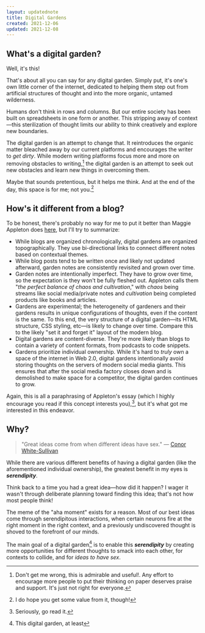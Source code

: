 ```yaml
---
layout: updatednote
title: Digital Gardens
created: 2021-12-06
updated: 2021-12-08
---
```

## What's a digital garden?

Well, it's this!

That's about all you can say for any digital garden. Simply put, it's one's own little corner of the internet, dedicated to helping them step out from artificial structures of thought and into the more organic, untamed wilderness.

Humans don't think in rows and columns. But our entire society has been built on spreadsheets in one form or another. This stripping away of context—this sterilization of thought limits our ability to think creatively and explore new boundaries.

The digital garden is an attempt to change that. It reintroduces the organic matter bleached away by our current platforms and encourages the writer to *get dirty*. While modern writing platforms focus more and more on removing obstacles to writing,[^1] the digital garden is an attempt to seek out new obstacles and learn new things in overcoming them.

Maybe that sounds pretentious, but it helps me think. And at the end of the day, this space is for me; not you.[^2]

## How's it different from a blog?

To be honest, there's probably no way for me to put it better than Maggie Appleton does [here](https://maggieappleton.com/garden-history), but I'll try to summarize:

* While blogs are organized chronologically, digital gardens are organized topographically. They use bi-directional links to connect different notes based on contextual themes.
* While blog posts tend to be written once and likely not updated afterward, garden notes are consistently revisited and grown over time.
* Garden notes are intentionally imperfect. They have to grow over time, so the expectation is they won't be fully fleshed out. Appleton calls them "*the perfect balance of chaos and cultivation*," with *chaos* being streams like social media/private notes and *cultivation* being completed products like books and articles.
* Gardens are experimental; the heterogeneity of gardeners and their gardens results in unique configurations of thoughts, even if the content is the same. To this end, the very structure of a digital garden—its HTML structure, CSS styling, etc—is likely to change over time. Compare this to the likely "set it and forget it" layout of the modern blog.
* Digital gardens are content-diverse. They're more likely than blogs to contain a variety of content formats, from podcasts to code snippets.
* Gardens prioritize individual ownership. While it's hard to *truly* own a space of the internet in Web 2.0, digital gardens intentionally avoid storing thoughts on the servers of modern social media giants. This ensures that after the social media factory closes down and is demolished to make space for a competitor, the digital garden continues to grow.

Again, this is all a paraphrasing of Appleton's essay (which I highly encourage you read if this concept interests you),[^3], but it's what got me interested in this endeavor.

## Why?

> "Great ideas come from when different ideas have sex." — [Conor White-Sullivan](https://twitter.com/Conaw?t=dCLhXPQcuZIe2BmCwBHkgQ&s=09)

While there are various different benefits of having a digital garden (like the aforementioned individual ownership), the greatest benefit in my eyes is ***serendipity***. 

Think back to a time you had a great idea—how did it happen? I wager it wasn't through deliberate planning toward finding this idea; that's not how most people think! 

The meme of the "aha moment" exists for a reason. Most of our best ideas come through serendipitous interactions, when certain neurons fire at the right moment in the right context, and a previously undiscovered thought is shoved to the forefront of our minds.

The main goal of a digital garden[^4] is to enable this ***serendipity*** by creating more opportunities for different thoughts to smack into each other, for contexts to collide, and for *ideas to have sex*.

[^1]: Don't get me wrong, this is admirable and useful!. Any effort to encourage more people to put their thinking on paper deserves praise and support. It's just not right for everyone.

[^2]: I do hope you get some value from it, though!

[^3]: Seriously, go read it.

[^4]: This digital garden, at least